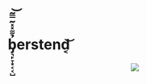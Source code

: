 # b̡͉̙̞͙͔͔̺̉͌̽̽͂̿͂͝erstend͔͝

<p align="center">
  <img src="https://github-readme-stats.vercel.app/api?username=berstend&show_icons=true&count_private=true&theme=default&hide_border=true&hide=issues,contribs&include_all_commits=true&title_color=0053a0&hide_title=true" >
</p>
